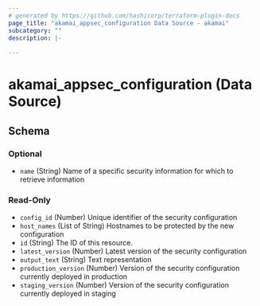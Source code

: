 ```yaml
---
# generated by https://github.com/hashicorp/terraform-plugin-docs
page_title: "akamai_appsec_configuration Data Source - akamai"
subcategory: ""
description: |-
  
---
```


# akamai_appsec_configuration (Data Source)





<!-- schema generated by tfplugindocs -->
## Schema

### Optional

- `name` (String) Name of a specific security information for which to retrieve information

### Read-Only

- `config_id` (Number) Unique identifier of the security configuration
- `host_names` (List of String) Hostnames to be protected by the new configuration
- `id` (String) The ID of this resource.
- `latest_version` (Number) Latest version of the security configuration
- `output_text` (String) Text representation
- `production_version` (Number) Version of the security configuration currently deployed in production
- `staging_version` (Number) Version of the security configuration currently deployed in staging
